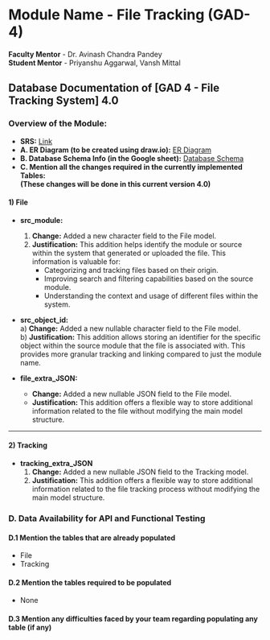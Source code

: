 # Module Name - File Tracking (GAD-4)  
**Faculty Mentor** - Dr. Avinash Chandra Pandey  
**Student Mentor** - Priyanshu Aggarwal, Vansh Mittal  

## Database Documentation of [GAD 4 - File Tracking System] 4.0

### Overview of the Module:

- **SRS:** [Link](https://docs.google.com/document/u/0/d/1t1t1nLu7sUACYa1DWW3l45sC31nYY9U9IR3xQQDyhUw/edit)  
- **A. ER Diagram (to be created using draw.io):** [ER Diagram](https://app.diagrams.net/?src=about#G1gN5vxqYqs67pQrPvOdHRCJUskix0LfEZ)   
- **B. Database Schema Info (in the Google sheet):** [Database Schema](https://docs.google.com/spreadsheets/d/1VwzdAB8SQV-psVPPrHrowAeJNAIXNpELAfc7Kb6e7jg/edit#gid=0)  
- **C. Mention all the changes required in the currently implemented Tables:**  
  **(These changes will be done in this current version 4.0)**

#### 1) File  
- **src_module:**  
  1) **Change:** Added a new character field to the File model.  
  2) **Justification:** This addition helps identify the module or source within the system that generated or uploaded the file. This information is valuable for:  
     - Categorizing and tracking files based on their origin.  
     - Improving search and filtering capabilities based on the source module.  
     - Understanding the context and usage of different files within the system.  

- **src_object_id:**  
  a) **Change:** Added a new nullable character field to the File model.  
  b) **Justification:** This addition allows storing an identifier for the specific object within the source module that the file is associated with. This provides more granular tracking and linking compared to just the module name.

- **file_extra_JSON:**  
  - **Change:** Added a new nullable JSON field to the File model.  
  - **Justification:** This addition offers a flexible way to store additional information related to the file without modifying the main model structure.

---

#### 2) Tracking  
- **tracking_extra_JSON**  
  1) **Change:** Added a new nullable JSON field to the Tracking model.  
  2) **Justification:** This addition offers a flexible way to store additional information related to the file tracking process without modifying the main model structure.

### D. Data Availability for API and Functional Testing

#### D.1 Mention the tables that are already populated
- File  
- Tracking

#### D.2 Mention the tables required to be populated
- None

#### D.3 Mention any difficulties faced by your team regarding populating any table (if any)
